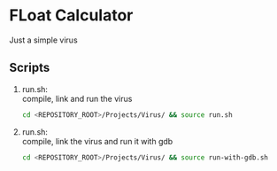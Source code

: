 # FLoat Calculator
Just a simple virus


## Scripts
 1. run.sh: <br />
    compile, link and run the virus <br />
    ```bash
    cd <REPOSITORY_ROOT>/Projects/Virus/ && source run.sh
    ```
 
 2. run.sh: <br />
    compile, link the virus and run it with gdb <br />
    ```bash
    cd <REPOSITORY_ROOT>/Projects/Virus/ && source run-with-gdb.sh
    ```
